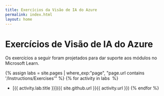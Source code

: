 ```yaml
---
title: Exercícios da Visão de IA do Azure
permalink: index.html
layout: home
---
```


# Exercícios de Visão de IA do Azure

Os exercícios a seguir foram projetados para dar suporte aos módulos no Microsoft Learn.


{% assign labs = site.pages | where_exp:"page", "page.url contains '/Instructions/Exercises'" %} {% for activity in labs  %}
- [{{ activity.lab.title }}]({{ site.github.url }}{{ activity.url }}) {% endfor %}
